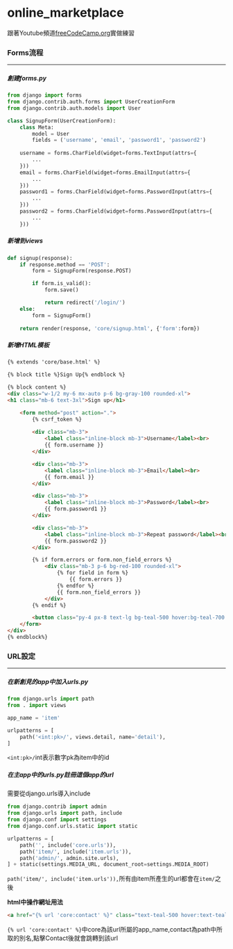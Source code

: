 # online_marketplace
跟著Youtube頻道[freeCodeCamp.org](https://www.youtube.com/watch?v=ZxMB6Njs3ck&list=PLEfmhkMT7yZiVXuExfXWd5pYWutdasC5r&index=1&t=931s)實做練習

### Forms流程

---

##### 創建forms.py

```python
from django import forms
from django.contrib.auth.forms import UserCreationForm
from django.contrib.auth.models import User

class SignupForm(UserCreationForm):
    class Meta:
        model = User
        fields = ('username', 'email', 'password1', 'password2')
    
    username = forms.CharField(widget=forms.TextInput(attrs={
		...
    }))
    email = forms.CharField(widget=forms.EmailInput(attrs={
        ...
    }))
    password1 = forms.CharField(widget=forms.PasswordInput(attrs={
        ...
    }))
    password2 = forms.CharField(widget=forms.PasswordInput(attrs={
        ...
    }))
```

##### 新增到views

``` python
def signup(response):
    if response.method == 'POST':
        form = SignupForm(response.POST)

        if form.is_valid():
            form.save()

            return redirect('/login/')
    else:
        form = SignupForm()
    
    return render(response, 'core/signup.html', {'form':form})
```

##### 新增HTML模板

```html
{% extends 'core/base.html' %}

{% block title %}Sign Up{% endblock %}

{% block content %}
<div class="w-1/2 my-6 mx-auto p-6 bg-gray-100 rounded-xl">
<h1 class="mb-6 text-3xl">Sign up</h1>

    <form method="post" action=".">
        {% csrf_token %}
        
        <div class="mb-3">
            <label class="inline-block mb-3">Username</label><br>
            {{ form.username }}
        </div>

        <div class="mb-3">
            <label class="inline-block mb-3">Email</label><br>
            {{ form.email }}
        </div>

        <div class="mb-3">
            <label class="inline-block mb-3">Password</label><br>
            {{ form.password1 }}
        </div>

        <div class="mb-3">
            <label class="inline-block mb-3">Repeat password</label><br>
            {{ form.password2 }}
        </div>

        {% if form.errors or form.non_field_errors %}
            <div class="mb-3 p-6 bg-red-100 rounded-xl">
                {% for field in form %}
                    {{ form.errors }}
                {% endfor %}
                {{ form.non_field_errors }}
            </div>
        {% endif %}

        <button class="py-4 px-8 text-lg bg-teal-500 hover:bg-teal-700 rounded-xl text-white">Submit</button>
    </form>
</div>
{% endblock%}
```

### URL設定

---

##### 在新創見的app中加入urls.py

```python
from django.urls import path
from . import views

app_name = 'item'

urlpatterns = [
    path('<int:pk>/', views.detail, name='detail'),
]
```

`<int:pk>/`int表示數字pk為item中的id

##### 在主app中的urls.py註冊這個app的url

需要從django.urls導入include

```python
from django.contrib import admin
from django.urls import path, include
from django.conf import settings
from django.conf.urls.static import static

urlpatterns = [
    path('', include('core.urls')),
    path('item/', include('item.urls')),
    path('admin/', admin.site.urls),
] + static(settings.MEDIA_URL, document_root=settings.MEDIA_ROOT)
```

`path('item/', include('item.urls')),`所有由item所產生的url都會在`item/`之後

**html中操作網址用法**

```html
<a href="{% url 'core:contact' %}" class="text-teal-500 hover:text-teal-700">Contact</a>
```

`{% url 'core:contact' %}`中core為該url所屬的app_name,contact為path中所取的別名,點擊Contact後就會跳轉到該url

